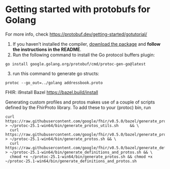 # Getting started with protobufs for Golang 
For more info, check https://protobuf.dev/getting-started/gotutorial/ 
1. If you haven’t installed the compiler, [download the package](https://protobuf.dev/downloads) and **follow the instructions in the README**.
2. Run the following command to install the Go protocol buffers plugin:
```
go install google.golang.org/protobuf/cmd/protoc-gen-go@latest
```
3. run this command to generate go structs: 
```
protoc --go_out=../golang addressbook.proto
```


FHIR:
i9nstall Bazel https://bazel.build/install

Generating custom profiles and protos makes use of a couple of scripts defined by the FhirProto library. To add these to your (protoc) bin, run
```
curl https://raw.githubusercontent.com/google/fhir/v0.5.0/bazel/generate_protos_utils.sh > ~/protoc-25.1-win64/bin/generate_protos_utils.sh     && \
  curl https://raw.githubusercontent.com/google/fhir/v0.5.0/bazel/generate_protos.sh > ~/protoc-25.1-win64/bin/generate_protos.sh && \
  curl https://raw.githubusercontent.com/google/fhir/v0.5.0/bazel/generate_definitions_and_protos.sh > ~/protoc-25.1-win64/bin/generate_definitions_and_protos.sh && \
  chmod +x ~/protoc-25.1-win64/bin/generate_protos.sh && chmod +x ~/protoc-25.1-win64/bin/generate_definitions_and_protos.sh

```
